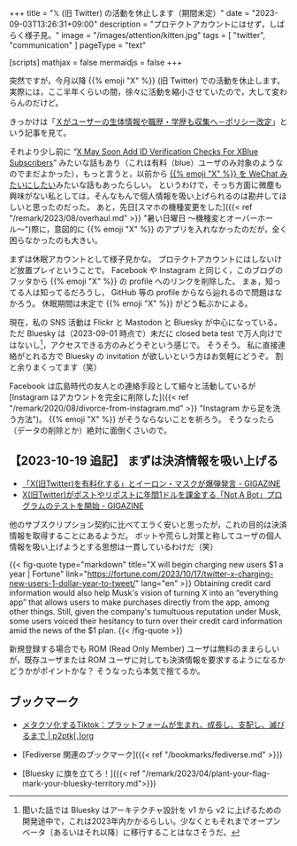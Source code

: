 +++
title = "𝕏 (旧 Twitter) の活動を休止します（期間未定）"
date =  "2023-09-03T13:26:31+09:00"
description = "プロテクトアカウントにはせず，しばらく様子見。"
image = "/images/attention/kitten.jpg"
tags = [ "twitter", "communication" ]
pageType = "text"

[scripts]
  mathjax = false
  mermaidjs = false
+++

突然ですが，今月以降 {{% emoji "X" %}} (旧 Twitter) での活動を休止します。
実際には，ここ半年くらいの間，徐々に活動を縮小させていたので，大して変わらんのだけど。

きっかけは「[Ｘがユーザーの生体情報や職歴・学歴も収集へ－ポリシー改定](https://www.bloomberg.co.jp/news/articles/2023-08-31/S08JDOT0G1KW01 "Ｘがユーザーの生体情報や職歴・学歴も収集へ－ポリシー改定 - Bloomberg")」という記事を見て。

それより少し前に “[X May Soon Add ID Verification Checks For XBlue Subscribers](https://www.socialmediatoday.com/news/x-may-soon-add-id-verification-checks-xblue-subscribers/689946/)” みたいな話もあり（これは有料（blue）ユーザのみ対象のようなのでまだよかった），もっと言うと，以前から [{{% emoji "X" %}} を WeChat みたいにしたい](https://www.itmedia.co.jp/enterprise/articles/2211/25/news018.html "マスク氏が狙うTwitterの決済プラットフォーム化「成功するに決まっている」派の言い分：Payments Dive - ITmedia エンタープライズ")みたいな話もあったらしい。
というわけで，そっち方面に微塵も興味がない私としては，そんなもんで個人情報を吸い上げられるのは勘弁してほしいと思ったのだった。
あと，先日[スマホの機種変更をした]({{< ref "/remark/2023/08/overhaul.md" >}} "暑い日曜日 〜機種変とオーバーホール〜")際に，意図的に {{% emoji "X" %}} のアプリを入れなかったのだが，全く困らなかったのも大きい。

まずは休眠アカウントとして様子見かな。
プロテクトアカウントにはしないけど放置プレイということで。
Facebook や Instagram と同じく，このブログのフッタから {{% emoji "X" %}} の profile へのリンクを削除した。
まぁ，知ってる人は知ってるだろうし， GitHub 等の profile からなら辿れるので問題はなかろう。
休眠期間は未定で {{% emoji "X" %}} がどう転ぶかによる。

現在，私の SNS 活動は Flickr と Mastodon と Bluesky が中心になっている。
ただ Bluesky は（2023-09-01 時点で）未だに closed beta test で万人向けではないし[^bs1]，アクセスできる方のみどうぞという感じで。
そうそう。
私に直接連絡がとれる方で Bluesky の invitation が欲しいという方はお気軽にどうぞ。
割と余りまくってます（笑）

[^bs1]: 聞いた話では Bluesky はアーキテクチャ設計を v1 から v2 に上げるための開発途中で，これは2023年内かかるらしい。少なくともそれまでオープンベータ（あるいはそれ以降）に移行することはなさそうだ。

Facebook は広島時代の友人との連絡手段として細々と活動しているが [Instagram はアカウントを完全に削除した]({{< ref "/remark/2020/08/divorce-from-instagram.md" >}} "Instagram から足を洗う方法")。
{{% emoji "X" %}} がそうならないことを祈ろう。
そうなったら（データの削除とか）絶対に面倒くさいので。

## 【2023-10-19 追記】 まずは決済情報を吸い上げる

- [「X(旧Twitter)を有料化する」とイーロン・マスクが爆弾発言 - GIGAZINE](https://gigazine.net/news/20230919-x-twitter-monthly-subscriptions-all-users/)
- [X(旧Twitter)がポストやリポストに年間1ドルを課金する「Not A Bot」プログラムのテストを開始 - GIGAZINE](https://gigazine.net/news/20231018-twitter-x-not-a-bot/)

他のサブスクリプション契約に比べてエラく安いと思ったが，これの目的は決済情報を取得することにあるようだ。
ボットや荒らし対策と称してユーザの個人情報を吸い上げようとする思想は一貫しているわけだ（笑）

{{< fig-quote type="markdown" title="X will begin charging new users $1 a year | Fortune" link="https://fortune.com/2023/10/17/twitter-x-charging-new-users-1-dollar-year-to-tweet/" lang="en" >}}
Obtaining credit card information would also help Musk's vision of turning X into an “everything app” that allows users to make purchases directly from the app, among other things. Still, given the company's tumultuous reputation under Musk, some users voiced their hesitancy to turn over their credit card information amid the news of the $1 plan.
{{< /fig-quote >}}

新規登録する場合でも ROM (Read Only Member) ユーザは無料のままらしいが，既存ユーザまたは ROM ユーザに対しても決済情報を要求するようになるかどうかがポイントかな？ そうなったら本気で捨てるか。

## ブックマーク

- [メタクソ化するTiktok：プラットフォームが生まれ、成長し、支配し、滅びるまで | p2ptk[.]org](https://p2ptk.org/monopoly/4366)

- [Fediverse 関連のブックマーク]({{< ref "/bookmarks/fediverse.md" >}})
- [Bluesky に旗を立てろ！]({{< ref "/remark/2023/04/plant-your-flag-mark-your-bluesky-territory.md">}})
